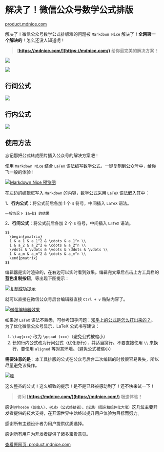 # 解决了！微信公众号数学公式排版

[product.mdnice.com](https://product.mdnice.com/article/intro/wechat-formula-typesetting/)

解决了！微信公众号数学公式排版难的问题被 `Markdown Nice` 解决了！**全网第一个解决的**！怎么还没人知道呢！

> **[https://mdnice.com/](https://mdnice.com/)** 给你最完美的解决方案！

 [![](https://cubox.pro/c/filters:no_upscale()?imageUrl=https%3A%2F%2Fproduct.mdnice.com%2Fstatic%2Fa46d9b41fb725ed0bc636ca383c7e991%2Ffcda8%2F%25E4%25B8%258D%25E7%259C%258B%25E5%25B9%25BF%25E5%2591%258A.png "    ")](https://product.mdnice.com/static/a46d9b41fb725ed0bc636ca383c7e991/7527b/%E4%B8%8D%E7%9C%8B%E5%B9%BF%E5%91%8A.png) 

 [![](https://cubox.pro/c/filters:no_upscale()?imageUrl=https%3A%2F%2Fproduct.mdnice.com%2Fstatic%2F25eef14c42f7f4924a0d6ce42da4ea1d%2Ffcda8%2F%25E6%25B2%2599%25E7%25B2%2592%25E5%2593%2587.png "   ")](https://product.mdnice.com/static/25eef14c42f7f4924a0d6ce42da4ea1d/1ff84/%E6%B2%99%E7%B2%92%E5%93%87.png) 

## 行间公式

 [![](https://cubox.pro/c/filters:no_upscale()?imageUrl=https%3A%2F%2Fproduct.mdnice.com%2Fstatic%2Fa1c45757571156f865f65e4f60888397%2Ffcda8%2F%25E8%25A1%258C%25E9%2597%25B4%25E5%2585%25AC%25E5%25BC%258F.png "    ")](https://product.mdnice.com/static/a1c45757571156f865f65e4f60888397/321ea/%E8%A1%8C%E9%97%B4%E5%85%AC%E5%BC%8F.png) 

## 行内公式

 [![](https://cubox.pro/c/filters:no_upscale()?imageUrl=https%3A%2F%2Fproduct.mdnice.com%2Fstatic%2F746daba4a1dcb9f55bc26e8ba11f86c1%2Ffcda8%2F%25E8%25A1%258C%25E5%2586%2585%25E5%2585%25AC%25E5%25BC%258F.png "    ")](https://product.mdnice.com/static/746daba4a1dcb9f55bc26e8ba11f86c1/d7542/%E8%A1%8C%E5%86%85%E5%85%AC%E5%BC%8F.png) 

## 使用方法

忘记那把公式转成图片插入公众号的解决方案吧！

使用 `Markdown Nice` 结合 `LaTeX` 语法编写数学公式，一键复制到公众号中，给你飞一般的体验！

 [![](https://cubox.pro/c/filters:no_upscale()?imageUrl=https%3A%2F%2Fproduct.mdnice.com%2Fstatic%2Fb04b7862079993df4917e2e180ce9762%2Ffcda8%2F%25E7%2595%258C%25E9%259D%25A2.png "Markdown Nice 预览图")](https://product.mdnice.com/static/b04b7862079993df4917e2e180ce9762/efe17/%E7%95%8C%E9%9D%A2.png) 

在左边的编辑框写入 `Markdown` 的内容，数学公式采用 `LaTeX` 语法嵌入其中：

1、**行内公式**：将公式前后各加 1 个 `$` 符号，中间插入 `LaTeX` 语法。

    一般情况下 $a+b$ 的结果

2、**行间公式**：将公式前后各加 2 个 `$` 符号，中间插入 `LaTeX` 语法。

    $$
      \begin{pmatrix}
      1 & a_1 & a_1^2 & \cdots & a_1^n \\
      1 & a_2 & a_2^2 & \cdots & a_2^n \\
      \vdots & \vdots & \vdots & \ddots & \vdots \\
      1 & a_m & a_m^2 & \cdots & a_m^n \\
      \end{pmatrix}
    $$

编辑器是实时渲染的，在右边可以实时看到效果。编辑完文章后点击上方工具栏的**蓝色复制按钮**，等出现下图提示：

 [![](https://cubox.pro/c/filters:no_upscale()?imageUrl=https%3A%2F%2Fproduct.mdnice.com%2Fstatic%2F2ac4bb2df83e942a9a38d0020540eab0%2Ffcda8%2F%25E5%25B7%25B2%25E5%25A4%258D%25E5%2588%25B6.png "复制成功提示")](https://product.mdnice.com/static/2ac4bb2df83e942a9a38d0020540eab0/f3c12/%E5%B7%B2%E5%A4%8D%E5%88%B6.png) 

就可以直接在微信公众号后台编辑器直接 `Ctrl + v` 粘贴内容了。

 [![](https://cubox.pro/c/filters:no_upscale()?imageUrl=https%3A%2F%2Fproduct.mdnice.com%2Fstatic%2F209c0eee398b0e75b9379a4cafd5fe20%2Ffcda8%2F%25E7%25B2%2598%25E8%25B4%25B4%25E5%2588%25B0%25E5%25BE%25AE%25E4%25BF%25A1.png "微信编辑器效果")](https://product.mdnice.com/static/209c0eee398b0e75b9379a4cafd5fe20/00172/%E7%B2%98%E8%B4%B4%E5%88%B0%E5%BE%AE%E4%BF%A1.png) 

如果对 `LaTeX` 语法不熟悉，可参考知乎问题：[知乎上的公式是怎么打出来的？](https://www.zhihu.com/question/31298277 "知乎上的公式是怎么打出来的？")。为了优化微信公众号显示，LaTeX 公式书写建议：

1.  `\tag{xxx}` 改为 `\qquad (xxx)`（避免公式被缩小）
2.  长的行内公式改为行间公式（优化断行），并适当换行。不要直接使用 `\\` 来换行，要使用 `aligned` 等对其环境。（避免公式被缩小）

**需要注意的是**：本工具排版的公式在公众号后台二次编辑的时候很容易丢失，所以尽量避免该操作。

 [![](https://cubox.pro/c/filters:no_upscale()?imageUrl=https%3A%2F%2Fproduct.mdnice.com%2Fstatic%2Fa6e0172d4fb98013cb4f38333b752253%2Ffcda8%2F%25E6%25B5%2581%25E5%258F%25A3%25E6%25B0%25B4.png "哇")](https://product.mdnice.com/static/a6e0172d4fb98013cb4f38333b752253/b79a5/%E6%B5%81%E5%8F%A3%E6%B0%B4.png) 

这么整齐的公式！这么细致的提示！是不是已经被感动到了！还不快来试一下！

> 访问 **[https://mdnice.com/](https://mdnice.com/)** 极速体验！

感谢`@Phoebe（创始人）`、`@idx（公式终结者）`、`@云影（图床和组件化大佬）`这几位主要开发者提供的技术支持，在开源世界中始终以提升用户体验为目标而努力。

感谢所有主题设计者为用户提供优质选择。

感谢所有用户为开发者提供了诸多宝贵意见。

[查看原网页: product.mdnice.com](https://product.mdnice.com/article/intro/wechat-formula-typesetting/)